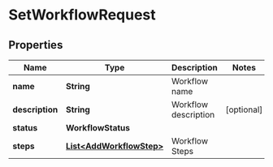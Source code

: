 

# SetWorkflowRequest


## Properties

| Name | Type | Description | Notes |
|------------ | ------------- | ------------- | -------------|
|**name** | **String** | Workflow name |  |
|**description** | **String** | Workflow description |  [optional] |
|**status** | **WorkflowStatus** |  |  |
|**steps** | [**List&lt;AddWorkflowStep&gt;**](AddWorkflowStep.md) | Workflow Steps |  |



